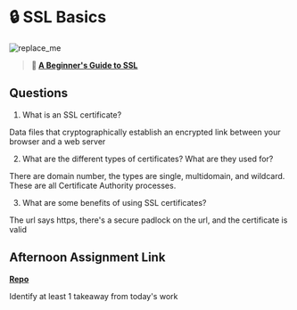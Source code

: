 # 🔒 SSL Basics

![replace_me](https://codeworks.blob.core.windows.net/public/assets/img/illustrations/placeholder.svg)

> **📖 [A Beginner's Guide to SSL](https://codeworksacademy.com/fs-student-guide/resources/wk8-9/07-SSL)**

## Questions

1. What is an SSL certificate?

Data files that cryptographically establish an encrypted link between your browser and a web server

2. What are the different types of certificates? What are they used for?

There are domain number, the types are single, multidomain, and wildcard. These are all Certificate Authority processes. 

3. What are some benefits of using SSL certificates?

The url says https, there's a secure padlock on the url, and the certificate is valid

## Afternoon Assignment Link

**[Repo](https://github.com/garrett-adamss/<ASSIGNMENT_REPO>)**

Identify at least 1 takeaway from today's work
